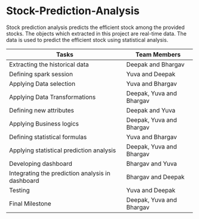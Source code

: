 # Stock-Prediction-Analysis

Stock prediction analysis predicts the efficient stock among the provided stocks. The objects which extracted in this project are real-time data. The data is used to predict the efficient stock using statistical analysis.


|   Tasks   |     Team Members    |
| --------  | ------------------- | 
| Extracting the historical data | Deepak and Bhargav | 
| Defining spark session | Yuva and Deepak |  
| Applying Data selection | Yuva and Bhargav |  
| Applying Data Transformations  | Deepak, Yuva and Bhargav |  
| Defining new attributes | Deepak and Yuva |  
| Applying Business logics  | Deepak, Yuva and Bhargav |  
| Defining statistical formulas  | Yuva and Bhargav |  
| Applying statistical prediction analysis | Deepak, Yuva and Bhargav |  
| Developing dashboard | Bhargav and Yuva |
| Integrating the prediction analysis in dashboard | Bhargav and Deepak |
| Testing | Yuva and Deepak |
| Final Milestone | Deepak, Yuva and Bhargav |
